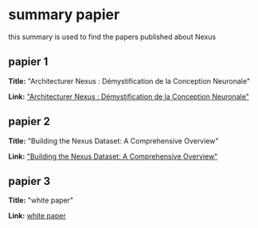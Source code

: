 # summary papier

this summary is used to find the papers published about Nexus


## papier 1 
**Title:** "Architecturer Nexus : Démystification de la Conception Neuronale"

**Link:** ["Architecturer Nexus : Démystification de la Conception Neuronale"](https://github.com/Nexus-labs-offcial/Nexus/blob/master/papier/architechture_neural_networck_Nexus.md)

## papier 2 
**Title:** "Building the Nexus Dataset: A Comprehensive Overview"

**Link:** ["Building the Nexus Dataset: A Comprehensive Overview"](https://github.com/Nexus-labs-offcial/Nexus/blob/master/papier/dataset.md)

## papier 3 
**Title:** "white paper"

**Link:**  [white paper](https://github.com/Nexus-labs-offcial/Nexus/blob/master/papier/white_paper.pdf)
